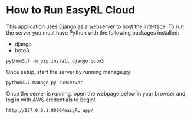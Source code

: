 # How to Run EasyRL Cloud

This application uses Django as a webserver to host the interface. To run the server you must have Python with the following packages installed:

- django
- boto3

`python3.7 -m pip install django boto3`

Once setup, start the server by running manage.py:

`python3.7 manage.py runserver`

Once the server is running, open the webpage below in your browser and log in with AWS credentials to begin!

`http://127.0.0.1:8000/easyRL_app/`
